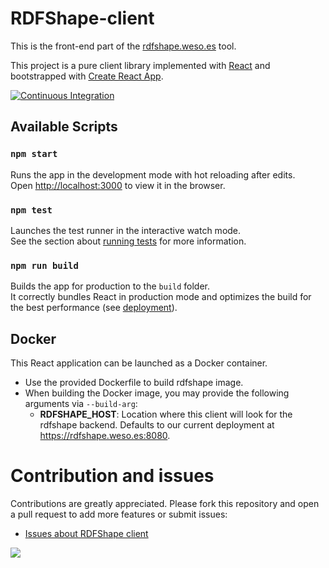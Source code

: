 # RDFShape-client

This is the front-end part of the [rdfshape.weso.es](https://rdfshape.weso.es) tool.

This project is a pure client library implemented with [React](http://reactjs.org/) and bootstrapped with [Create React App](https://github.com/facebook/create-react-app).

[![Continuous Integration](https://github.com/weso/rdfshape-client/actions/workflows/build_test.yml/badge.svg)](https://github.com/weso/rdfshape-client/actions/workflows/build_test.yml)



## Available Scripts

### `npm start`

Runs the app in the development mode with hot reloading after edits.<br>
Open [http://localhost:3000](http://localhost:3000) to view it in the browser.

### `npm test`

Launches the test runner in the interactive watch mode.<br>
See the section about [running tests](https://facebook.github.io/create-react-app/docs/running-tests) for more information.

### `npm run build`

Builds the app for production to the `build` folder.<br>
It correctly bundles React in production mode and optimizes the build for the best performance (see [deployment](https://facebook.github.io/create-react-app/docs/deployment)).

## Docker
This React application can be launched as a Docker container.

* Use the provided Dockerfile to build rdfshape image.
* When building the Docker image, you may provide the following arguments
  via `--build-arg`:
    * **RDFSHAPE_HOST**: Location where this client will look for the rdfshape backend. Defaults to our current deployment at https://rdfshape.weso.es:8080.


# Contribution and issues

Contributions are greatly appreciated. Please fork this repository and open a pull request to add more features or submit issues:

* [Issues about RDFShape client](https://github.com/weso/rdfshape-client/issues)

<a href="https://github.com/weso/rdfshape-client/graphs/contributors">
  <img src="https://contributors-img.web.app/image?repo=weso/rdfshape-client" />
</a>
